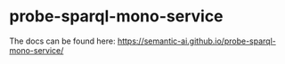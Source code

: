 # probe-sparql-mono-service
The docs can be found here: https://semantic-ai.github.io/probe-sparql-mono-service/